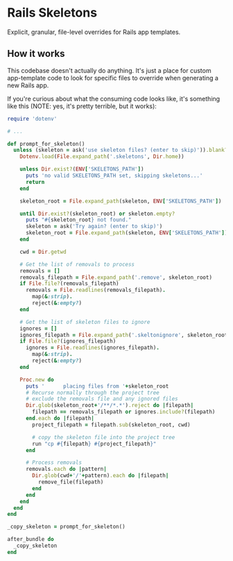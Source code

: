 # Rails Skeletons

Explicit, granular, file-level overrides for Rails app templates.

## How it works

This codebase doesn't actually do anything. It's just a place for custom app-template code to look for specific files to override when generating a new Rails app.

If you're curious about what the consuming code looks like, it's something like this (NOTE: yes, it's pretty terrible, but it works):

```ruby
require 'dotenv'

# ...

def prompt_for_skeleton()
  unless (skeleton = ask('use skeleton files? (enter to skip)')).blank?
    Dotenv.load(File.expand_path('.skeletons', Dir.home))

    unless Dir.exist?(ENV['SKELETONS_PATH'])
      puts 'no valid SKELETONS_PATH set, skipping skeletons...'
      return
    end

    skeleton_root = File.expand_path(skeleton, ENV['SKELETONS_PATH'])

    until Dir.exist?(skeleton_root) or skeleton.empty?
      puts "#{skeleton_root} not found."
      skeleton = ask('Try again? (enter to skip)')
      skeleton_root = File.expand_path(skeleton, ENV['SKELETONS_PATH'])
    end

    cwd = Dir.getwd

    # Get the list of removals to process
    removals = []
    removals_filepath = File.expand_path('.remove', skeleton_root)
    if File.file?(removals_filepath)
      removals = File.readlines(removals_filepath).
        map(&:strip).
        reject(&:empty?)
    end

    # Get the list of skeleton files to ignore
    ignores = []
    ignores_filepath = File.expand_path('.skeltonignore', skeleton_root)
    if File.file?(ignores_filepath)
      ignores = File.readlines(ignores_filepath).
        map(&:strip).
        reject(&:empty?)
    end

    Proc.new do
      puts '      placing files from '+skeleton_root
      # Recurse normally through the project tree
      # exclude the removals file and any ignored files
      Dir.glob(skeleton_root+'/**/*.*').reject do |filepath|
        filepath == removals_filepath or ignores.include?(filepath)
      end.each do |filepath|
        project_filepath = filepath.sub(skeleton_root, cwd)

        # copy the skeleton file into the project tree
        run "cp #{filepath} #{project_filepath}"
      end

      # Process removals
      removals.each do |pattern|
        Dir.glob(cwd+'/'+pattern).each do |filepath|
          remove_file(filepath)
        end
      end
    end
  end
end

_copy_skeleton = prompt_for_skeleton()

after_bundle do
  _copy_skeleton
end
```
